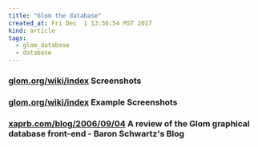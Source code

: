 ```yaml
---
title: "Glom the database"
created_at: Fri Dec  1 13:56:54 MST 2017
kind: article
tags:
  - glom_database
  - database
---
```


<h3>
  <a href="https://www.glom.org/wiki/index.php?title=Screenshots" target="_blank">glom.org/wiki/index</a>
  Screenshots
</h3>


<h3>
  <a href="https://www.glom.org/wiki/index.php?title=Examples" target="_blank">glom.org/wiki/index</a>
  Example Screenshots
</h3>

<h3>
  <a href="https://www.xaprb.com/blog/2006/09/04/a-review-of-the-glom-graphical-database-front-end/" target="_blank">xaprb.com/blog/2006/09/04</a>
  A review of the Glom graphical database front-end - Baron Schwartz's Blog
</h3>

<!--
html boilerplate
<a href="" target="_blank"></a>
<a name=""></a>
<img src="" width="400px">
<ul>
  <li></li>
</ul>
<pre>
</pre>
<p style="margin-bottom: 2em;"></p>
<hr style="border: 0; height: 3px; background: #333; background-image: linear-gradient(to right, #ccc, #333, #ccc);">
<pre><code>
</code></pre>
<math xmlns='http://www.w3.org/1998/Math/MathML' display='block'>
</math>
-->
